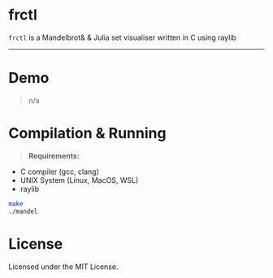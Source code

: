 # frctl

`frctl` is a Mandelbrot& & Julia set visualiser written in C using raylib

---

# Demo

> n/a

# Compilation & Running

> **Requirements:**
- C compiler (gcc, clang)
- UNIX System (Linux, MacOS, WSL)
- raylib

```sh
make
./mandel
```

# License

Licensed under the MIT License.
